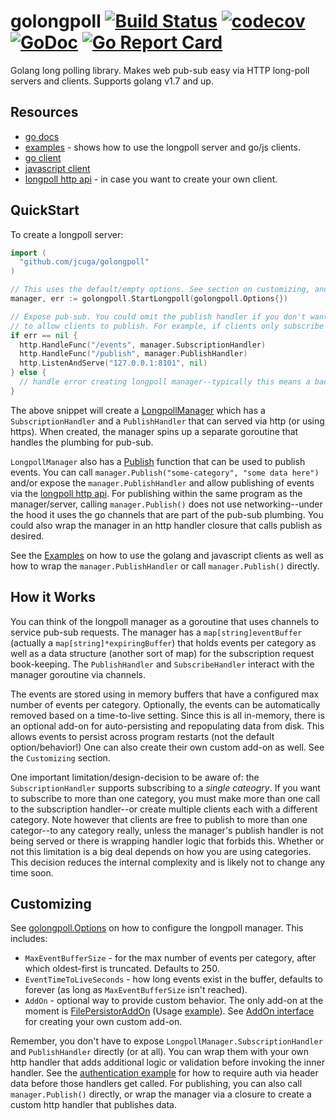 # golongpoll [![Build Status](https://travis-ci.com/jcuga/golongpoll.svg?branch=master)](https://travis-ci.com/jcuga/golongpoll) [![codecov](https://codecov.io/gh/jcuga/golongpoll/branch/master/graph/badge.svg)](https://codecov.io/gh/jcuga/golongpoll)  [![GoDoc](https://godoc.org/github.com/jcuga/golongpoll?status.svg)](https://godoc.org/github.com/jcuga/golongpoll) [![Go Report Card](https://goreportcard.com/badge/jcuga/golongpoll)](https://goreportcard.com/report/jcuga/golongpoll)
Golang long polling library. Makes web pub-sub easy via HTTP long-poll servers and clients.  Supports golang v1.7 and up.

## Resources
* [go docs](https://pkg.go.dev/github.com/jcuga/golongpoll)
* [examples](/examples/README.md) - shows how to use the longpoll server and go/js clients.
* [go client](/client/README.md)
* [javascript client](/js-client/README.md)
* [longpoll http api](/HttpLongPollAPI.md) - in case you want to create your own client.

## QuickStart
To create a longpoll server:
```go
import (
  "github.com/jcuga/golongpoll"
)

// This uses the default/empty options. See section on customizing, and Options go docs.
manager, err := golongpoll.StartLongpoll(golongpoll.Options{})

// Expose pub-sub. You could omit the publish handler if you don't want
// to allow clients to publish. For example, if clients only subscribe to data.
if err == nil {
  http.HandleFunc("/events", manager.SubscriptionHandler)
  http.HandleFunc("/publish", manager.PublishHandler)
  http.ListenAndServe("127.0.0.1:8101", nil)
} else {
  // handle error creating longpoll manager--typically this means a bad option.
}
```

The above snippet will create a [LongpollManager](https://pkg.go.dev/github.com/jcuga/golongpoll#LongpollManager) which has a `SubscriptionHandler` and a `PublishHandler` that can served via http (or using https).  When created, the manager spins up a separate goroutine that handles the plumbing for pub-sub.

`LongpollManager` also has a [Publish](https://pkg.go.dev/github.com/jcuga/golongpoll#LongpollManager.Publish) function that can be used to publish events. You can call `manager.Publish("some-category", "some data here")` and/or expose the `manager.PublishHandler` and allow publishing of events via the [longpoll http api](/HttpLongPollAPI.md).  For publishing within the same program as the manager/server, calling `manager.Publish()` does not use networking--under the hood it uses the go channels that are part of the pub-sub plumbing.  You could also wrap the manager in an http handler closure that calls publish as desired.

See the [Examples](/examples/README.md) on how to use the golang and javascript clients as well as how to wrap the `manager.PublishHandler` or call `manager.Publish()` directly.

## How it Works
You can think of the longpoll manager as a goroutine that uses channels to service pub-sub requests.  The manager has a `map[string]eventBuffer` (actually a `map[string]*expiringBuffer`) that holds events per category as well as a data structure (another sort of map) for the subscription request book-keeping.  The `PublishHandler` and `SubscribeHandler` interact with the manager goroutine via channels.

The events are stored using in memory buffers that have a configured max number of events per category.  Optionally, the events can be automatically removed based on a time-to-live setting.  Since this is all in-memory, there is an optional add-on for auto-persisting and repopulating data from disk.  This allows events to persist across program restarts (not the default option/behavior!) One can also create their own custom add-on as well.  See the `Customizing` section.

One important limitation/design-decision to be aware of: the `SubscriptionHandler` supports subscribing to a *single cateogry*.  If you want to subscribe to more than one category, you must make more than one call to the subscription handler--or create multiple clients each with a different category.  Note however that clients are free to publish to more than one categor--to any category really, unless the manager's publish handler is not being served or there is wrapping handler logic that forbids this.  Whether or not this limitation is a big deal depends on how you are using categories. This decision reduces the internal complexity and is likely not to change any time soon. 

## Customizing
See [golongpoll.Options](https://pkg.go.dev/github.com/jcuga/golongpoll#Options) on how to configure the longpoll manager.  This includes:
* `MaxEventBufferSize` - for the max number of events per category, after which oldest-first is truncated. Defaults to 250.
* `EventTimeToLiveSeconds` - how long events exist in the buffer, defaults to forever (as long as `MaxEventBufferSize` isn't reached).
* `AddOn` - optional way to provide custom behavior. The only add-on at the moment is [FilePersistorAddOn](/fileaddon.go) (Usage [example](/examples/filepersist/filepersist.go)). See [AddOn interface](/addons.go) for creating your own custom add-on.

Remember, you don't have to expose `LongpollManager.SubscriptionHandler` and `PublishHandler` directly (or at all).  You can wrap them with your own http handler that adds additional logic or validation before invoking the inner handler.  See the [authentication example](/examples/authentication/auth.go) for how to require auth via header data before those handlers get called.  For publishing, you can also call `manager.Publish()` directly, or wrap the manager via a closure to create a custom http handler that publishes data.
